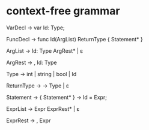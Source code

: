 # context-free grammar

VarDecl -> var Id: Type;

FuncDecl -> func Id(ArgList) ReturnType { Statement* }

ArgList -> Id: Type ArgRest* | ε

ArgRest -> , Id: Type

Type -> int | string | bool | Id

ReturnType -> -> Type | ε

Statement -> { Statement* }
    -> Id = Expr;

ExprList -> Expr ExprRest* | ε

ExprRest -> , Expr
